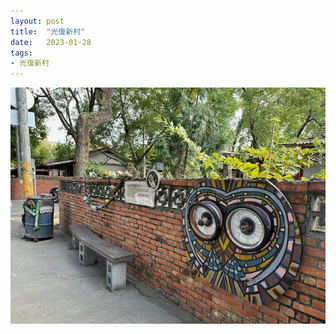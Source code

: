 ```yaml
---
layout: post
title:  "光復新村"
date:   2023-01-28
tags:
- 光復新村
---
```

![光復新村](/media/2023-01-28-光復新村.jpeg)